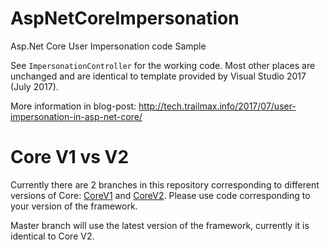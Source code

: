 # AspNetCoreImpersonation
Asp.Net Core User Impersonation code Sample

See `ImpersonationController` for the working code. Most other places are unchanged and are identical to template provided by Visual Studio 2017 (July 2017).

More information in blog-post: http://tech.trailmax.info/2017/07/user-impersonation-in-asp-net-core/

# Core V1 vs V2

Currently there are 2 branches in this repository corresponding to different versions of Core: [CoreV1](https://github.com/trailmax/AspNetCoreImpersonation/tree/CoreV1) and [CoreV2](https://github.com/trailmax/AspNetCoreImpersonation/tree/CoreV2). 
Please use code corresponding to your version of the framework. 

Master branch will use the latest version of the framework, currently it is identical to Core V2.